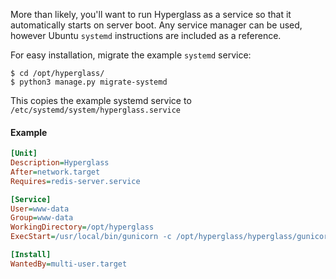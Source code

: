 More than likely, you'll want to run Hyperglass as a service so that it automatically starts on server boot. Any service manager can be used, however Ubuntu `systemd` instructions are included as a reference.

For easy installation, migrate the example `systemd` service:

```console
$ cd /opt/hyperglass/
$ python3 manage.py migrate-systemd
```

This copies the example systemd service to `/etc/systemd/system/hyperglass.service`

#### Example
```ini
[Unit]
Description=Hyperglass
After=network.target
Requires=redis-server.service

[Service]
User=www-data
Group=www-data
WorkingDirectory=/opt/hyperglass
ExecStart=/usr/local/bin/gunicorn -c /opt/hyperglass/hyperglass/gunicorn_config.py hyperglass.wsgi

[Install]
WantedBy=multi-user.target
```
